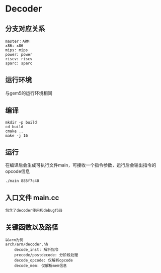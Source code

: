 # Decoder

## 分支对应关系
```
master：ARM
x86: x86
mips: mips
power: power
riscv: riscv
sparc: sparc
```

## 运行环境
与gem5的运行环境相同

## 编译
```
mkdir -p build
cd build
cmake ..
make -j 16
```

## 运行
在编译后会生成可执行文件main，可接收一个指令参数，运行后会输出指令的opcode信息
```
./main 885f7c40
```

## 入口文件 main.cc
```
包含了decoder使用和debug代码
```

## 关键函数以及路径
```
以arm为例
arch/arm/decoder.hh
    decode_inst: 解析指令
    precode/postdecode: 分阶段处理
    decode_opcode: 仅解析opcode
    decode_mem: 仅解析mem信息
```